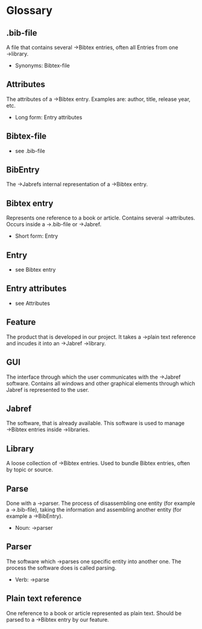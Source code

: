 # Glossary

## .bib-file
A file that contains several &rarr;Bibtex entries, often all Entries from one &rarr;library.
* Synonyms: Bibtex-file

## Attributes
The attributes of a &rarr;Bibtex entry. Examples are: author, title, release year, etc.
* Long form: Entry attributes

## Bibtex-file
* see .bib-file

## BibEntry
The &rarr;Jabrefs internal representation of a &rarr;Bibtex entry.

## Bibtex entry
Represents one reference to a book or article. Contains several &rarr;attributes. Occurs inside a &rarr;.bib-file or &rarr;Jabref. 
* Short form: Entry

## Entry
* see Bibtex entry

## Entry attributes
* see Attributes

## Feature
The product that is developed in our project. It takes a &rarr;plain text reference and incudes it into an &rarr;Jabref &rarr;library.

## GUI
The interface through which the user communicates with the &rarr;Jabref software. Contains all windows and other graphical elements through which Jabref is represented to the user.

## Jabref
The software, that is already available. This software is used to manage &rarr;Bibtex entries inside &rarr;libraries.

## Library
A loose collection of &rarr;Bibtex entries. Used to bundle Bibtex entries, often by topic or source.

## Parse
Done with a &rarr;parser. The process of disassembling one entity (for example a &rarr;.bib-file), taking the information and assembling another entity (for example a &rarr;BibEntry).
* Noun: &rarr;parser

## Parser
The software which &rarr;parses one specific entity into another one. The process the software does is called parsing.
* Verb: &rarr;parse

## Plain text reference
One reference to a book or article represented as plain text. Should be parsed to a &rarr;Bibtex entry by our feature.

